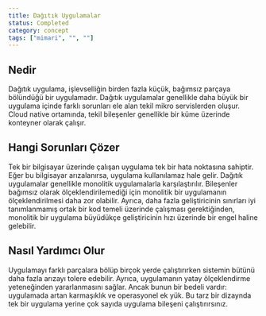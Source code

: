 ```yaml
---
title: Dağıtık Uygulamalar
status: Completed
category: concept
tags: ["mimari", "", ""]
---
```


## Nedir

Dağıtık uygulama, işlevselliğin birden fazla küçük, bağımsız parçaya bölündüğü bir uygulamadır. 
Dağıtık uygulamalar genellikle daha büyük bir uygulama içinde farklı sorunları ele alan tekil mikro servislerden oluşur. Cloud native ortamında, tekil bileşenler genellikle bir küme üzerinde konteyner olarak çalışır.

## Hangi Sorunları Çözer

Tek bir bilgisayar üzerinde çalışan uygulama tek bir hata noktasına sahiptir. 
Eğer bu bilgisayar arızalanırsa, uygulama kullanılamaz hale gelir. 
Dağıtık uygulamalar genellikle monolitik uygulamalarla karşılaştırılır. 
Bileşenler bağımsız olarak ölçeklendirilemediği için monolitik bir uygulamanın ölçeklendirilmesi daha zor olabilir. 
Ayrıca, daha fazla geliştiricinin sınırları iyi tanımlanmamış ortak bir kod temeli üzerinde çalışması gerektiğinden, monolitik bir uygulama büyüdükçe geliştiricinin hızı üzerinde bir engel haline gelebilir.

## Nasıl Yardımcı Olur

Uygulamayı farklı parçalara bölüp birçok yerde çalıştırırken sistemin bütünü daha fazla arızayı tolere edebilir. 
Ayrıca, uygulamanın yatay ölçeklendirme yeteneğinden yararlanmasını sağlar. 
Ancak bunun bir bedeli vardır: uygulamada artan karmaşıklık ve operasyonel ek yük. 
Bu tarz bir dizaynda tek bir uygulama yerine çok sayıda uygulama bileşeni çalıştırırsınız.

